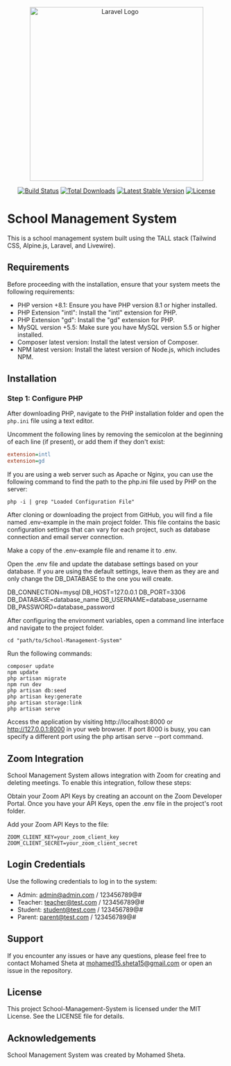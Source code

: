 <p align="center"><a href="https://laravel.com" target="_blank"><img src="https://raw.githubusercontent.com/laravel/art/master/logo-lockup/5%20SVG/2%20CMYK/1%20Full%20Color/laravel-logolockup-cmyk-red.svg" width="400" alt="Laravel Logo"></a></p>

<p align="center">
<a href="https://github.com/laravel/framework/actions"><img src="https://github.com/laravel/framework/workflows/tests/badge.svg" alt="Build Status"></a>
<a href="https://packagist.org/packages/laravel/framework"><img src="https://img.shields.io/packagist/dt/laravel/framework" alt="Total Downloads"></a>
<a href="https://packagist.org/packages/laravel/framework"><img src="https://img.shields.io/packagist/v/laravel/framework" alt="Latest Stable Version"></a>
<a href="https://packagist.org/packages/laravel/framework"><img src="https://img.shields.io/packagist/l/laravel/framework" alt="License"></a>
</p>


# School Management System

This is a school management system built using the TALL stack (Tailwind CSS, Alpine.js, Laravel, and Livewire).

## Requirements

Before proceeding with the installation, ensure that your system meets the following requirements:

- PHP version +8.1: Ensure you have PHP version 8.1 or higher installed.
- PHP Extension "intl": Install the "intl" extension for PHP.
- PHP Extension "gd": Install the "gd" extension for PHP.
- MySQL version +5.5: Make sure you have MySQL version 5.5 or higher installed.
- Composer latest version: Install the latest version of Composer.
- NPM latest version: Install the latest version of Node.js, which includes NPM.

## Installation

### Step 1: Configure PHP

After downloading PHP, navigate to the PHP installation folder and open the `php.ini` file using a text editor.

Uncomment the following lines by removing the semicolon at the beginning of each line (if present), or add them if they don't exist:

```ini
extension=intl
extension=gd
```
If you are using a web server such as Apache or Nginx, you can use the following command to find the path to the php.ini file used by PHP on the server:

```php -i | grep "Loaded Configuration File"```

After cloning or downloading the project from GitHub, you will find a file named .env-example in the main project folder. This file contains the basic configuration settings that can vary for each project, such as database connection and email server connection.

Make a copy of the .env-example file and rename it to .env.

Open the .env file and update the database settings based on your database. If you are using the default settings, leave them as they are and only change the DB_DATABASE to the one you will create.

DB_CONNECTION=mysql
DB_HOST=127.0.0.1
DB_PORT=3306
DB_DATABASE=database_name
DB_USERNAME=database_username
DB_PASSWORD=database_password

After configuring the environment variables, open a command line interface and navigate to the project folder.

```cd "path/to/School-Management-System"```

Run the following commands:
```
composer update
npm update
php artisan migrate
npm run dev
php artisan db:seed
php artisan key:generate
php artisan storage:link
php artisan serve
```
Access the application by visiting http://localhost:8000 or http://127.0.0.1:8000 in your web browser. If port 8000 is busy, you can specify a different port using the php artisan serve --port command.

## Zoom Integration
School Management System allows integration with Zoom for creating and deleting meetings. To enable this integration, follow these steps:

Obtain your Zoom API Keys by creating an account on the Zoom Developer Portal.
Once you have your API Keys, open the .env file in the project's root folder.

Add your Zoom API Keys to the file:

```
ZOOM_CLIENT_KEY=your_zoom_client_key
ZOOM_CLIENT_SECRET=your_zoom_client_secret
```


## Login Credentials

Use the following credentials to log in to the system:

- Admin: admin@admin.com / 123456789@#
- Teacher: teacher@test.com / 123456789@#
- Student: student@test.com / 123456789@#
- Parent: parent@test.com / 123456789@#
  
## Support

If you encounter any issues or have any questions, please feel free to contact Mohamed Sheta at mohamed15.sheta15@gmail.com or open an issue in the repository.

## License

This project School-Management-System is licensed under the MIT License. See the LICENSE file for details.

## Acknowledgements

School Management System was created by Mohamed Sheta.



